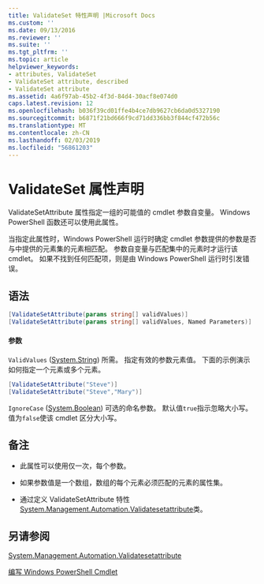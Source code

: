 ```yaml
---
title: ValidateSet 特性声明 |Microsoft Docs
ms.custom: ''
ms.date: 09/13/2016
ms.reviewer: ''
ms.suite: ''
ms.tgt_pltfrm: ''
ms.topic: article
helpviewer_keywords:
- attributes, ValidateSet
- ValidateSet attribute, described
- ValidateSet attribute
ms.assetid: 4a6f97ab-45b2-4f3d-84d4-30acf8e074d0
caps.latest.revision: 12
ms.openlocfilehash: b036f39cd01ffe4b4ce7db9627cb6da0d5327190
ms.sourcegitcommit: b6871f21bd666f9cd71dd336bb3f844cf472b56c
ms.translationtype: MT
ms.contentlocale: zh-CN
ms.lasthandoff: 02/03/2019
ms.locfileid: "56861203"
---
```

# <a name="validateset-attribute-declaration"></a>ValidateSet 属性声明

ValidateSetAttribute 属性指定一组的可能值的 cmdlet 参数自变量。 Windows PowerShell 函数还可以使用此属性。

当指定此属性时，Windows PowerShell 运行时确定 cmdlet 参数提供的参数是否与中提供的元素集的元素相匹配。 参数自变量与匹配集中的元素时才运行该 cmdlet。 如果不找到任何匹配项，则是由 Windows PowerShell 运行时引发错误。

## <a name="syntax"></a>语法

```csharp
[ValidateSetAttribute(params string[] validValues)]
[ValidateSetAttribute(params string[] validValues, Named Parameters)]
```

#### <a name="parameters"></a>参数

`ValidValues` ([System.String](/dotnet/api/System.String)) 所需。 指定有效的参数元素值。 下面的示例演示如何指定一个元素或多个元素。

```csharp
[ValidateSetAttribute("Steve")]
[ValidateSetAttribute("Steve","Mary")]
```

`IgnoreCase` ([System.Boolean](/dotnet/api/System.Boolean)) 可选的命名参数。 默认值`true`指示忽略大小写。 值为`false`使该 cmdlet 区分大小写。

## <a name="remarks"></a>备注

- 此属性可以使用仅一次，每个参数。

- 如果参数值是一个数组，数组的每个元素必须匹配的元素的属性集。

- 通过定义 ValidateSetAttribute 特性[System.Management.Automation.Validatesetattribute](/dotnet/api/System.Management.Automation.ValidateSetAttribute)类。

## <a name="see-also"></a>另请参阅

[System.Management.Automation.Validatesetattribute](/dotnet/api/System.Management.Automation.ValidateSetAttribute)

[编写 Windows PowerShell Cmdlet](./writing-a-windows-powershell-cmdlet.md)
